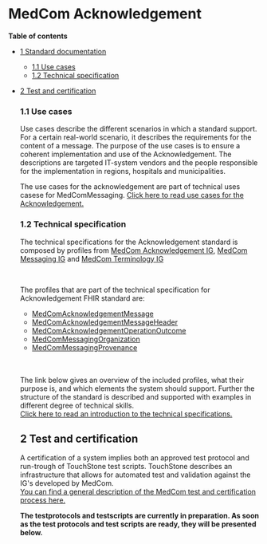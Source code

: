 <!-- <a href="https://medcomdk.github.io/MedComLandingPage/">Return</a> -->
<!-- HomePage -->

# MedCom Acknowledgement  

 **Table of contents**
* [1 Standard documentation](#1-standard-documentation)
  * [1.1 Use cases](#11-use-cases)
  * [1.2 Technical specification](#12-technical-specification)
* [2 Test and certification](#2-test-and-certification)


  <!-- > Clinical guidelines for application and use cases are in both Danish and English. The remaining documentation will solely be in English.
<br> -->

This page presents MedCom's Acknowledgement FHIR&reg;&copy; standard (Danish: Kvittering). The purpose of the standard is to respond to the reception of the original sent FHIR message and inform the sender, how the FHIR-message was received in the Danish healthcare system. 
The Acknowledgement is sent as a message and therefore follows the general MedCom FHIR messaging structure, except that the carbon-copy destination is not allowed. The Acknowledge message is released when the receiving system receives the originally sent message from the sending system.
The standard will in time replace the existing; EDIFACT<a href="http://svn.medcom.dk/svn/releases/Standarder/Den%20gode%20CONTRL/EDI/Dokumentation/" target="_blank">CTLO1-03</a> and
<a href="http://svn.medcom.dk/svn/releases/Standarder/Den%20gode%20CONTRL/XML/Dokumentation/" target="_blank">XCTLO1-03</a>.


## 1 Standard documentation 
The standard documentation below provides the necessary content to understand the needs for modernisation, the role of the Acknowledgement message, what to implement and how to get a MedCom certificate. The standard documentation for Acknowledgement includes:
  * Use cases
  * Technical Specifications in terms of the relevant IGs and clinical introduction to the content of the IG.
<p>&nbsp;</p>

<!-- ### 1.1 Clinical Guidelines 
The clinical guidelines is the foundation for the *STANDARDNAME* standard. It describes the clinical needs for the modernization, the requirement for the content of the standard and how the standard supports the business requirements. It is the primary textual part of the documentation for *STANDARDNAME*. It is important for both implementers and business specialists to understand the clinical guidelines to ensure that the implemented standard supports the requirements.

Below can the clinical guidelines in Danish and English be found:

[Danish: Sundhedsfaglige retningslinjer](assets/documents/Clinical-guidelines-DA.md) <br> 
[English: Clinical guidelines](assets/documents/Clinical-guidelines-ENG.md)  -->

### 1.1 Use cases
Use cases describe the different scenarios in which a standard support. For a certain real-world scenario, it describes the requirements for the content of a message. The purpose of the use cases is to ensure a coherent implementation and use of the Acknowledgement. The descriptions are targeted IT-system vendors and the people responsible for the implementation in regions, hospitals and municipalities.

The use cases for the acknowledgement are part of technical uses casese for MedComMessaging. 
<a href="https://medcomdk.github.io/dk-medcom-messaging/#11-uses-cases" target="_blank">Click here to read use cases for the Acknowledgement.</a>  
<!-- Below, you can find the use cases both in Danish and English : -->

<!-- [Danish: Use cases](assets/documents/UseCases-DA.md) <br> 
[English: Use cases](assets/documents/UseCases-ENG.md)  -->

### 1.2 Technical specification
The technical specifications for the Acknowledgement standard is composed by profiles from <a href="https://build.fhir.org/ig/medcomdk/dk-medcom-acknowledgement/" target="_blank">MedCom Acknowledgement IG</a>, <a href="https://build.fhir.org/ig/medcomdk/dk-medcom-messaging/" target="_blank">MedCom Messaging IG</a> and <a href="https://build.fhir.org/ig/medcomdk/dk-medcom-terminology/" target="_blank">MedCom Terminology IG</a>
<p>&nbsp;</p>

The profiles that are part of the technical specification for Acknowledgement FHIR standard are: 
* <a href="https://build.fhir.org/ig/medcomdk/dk-medcom-acknowledgement/StructureDefinition-medcom-messaging-acknowledgement.html" target="_blank">MedComAcknowledgementMessage</a>
* <a href="https://build.fhir.org/ig/medcomdk/dk-medcom-acknowledgement/StructureDefinition-medcom-messaging-acknowledgementHeader.html" target="_blank">MedComAcknowledgementMessageHeader</a>
* <a href="https://build.fhir.org/ig/medcomdk/dk-medcom-acknowledgement/StructureDefinition-medcom-acknowledgement-operationoutcome.html"> MedComAcknowledgementOperationOutcome</a>
* <a href="https://build.fhir.org/ig/medcomdk/dk-medcom-messaging/StructureDefinition-medcom-messaging-organization.html" target="_blank">MedComMessagingOrganization</a>  
* <a href="https://build.fhir.org/ig/medcomdk/dk-medcom-messaging/StructureDefinition-medcom-messaging-provenance.html" target="_blank">MedComMessagingProvenance</a>
<br>
<br>

The link below gives an overview of the included profiles, what their purpose is, and which elements the system should support. Further the structure of the standard is described and supported with examples in different degree of technical skills. <br>
[Click here to read an introduction to the technical specifications.](assets/documents/IntroToTecSpecENG.md)



## 2 Test and certification
A certification of a system implies both an approved test protocol and run-trough of TouchStone test scripts. TouchStone describes an infrastructure that allows for automated test and validation against the IG's developed by MedCom. 
<br>
<a href="https://medcomdk.github.io/MedComLandingPage/#3-test-and-certification" target="_blank"> You can find a general description of the MedCom test and certification process here.</a> 

<b>The testprotocols and testscripts are currently in preparation. As soon as the test protocols and test scripts are ready, they will be presented below.</b>

<!-- **Sending a HospitalNotification message**
  * Testprotocol
  * TouchStone Testscripts
<p>&nbsp;</p>
 
**Receiving a HospitalNotification message**
  * Testprotocol
  * TouchStone Testscripts
<p>&nbsp;</p> -->

